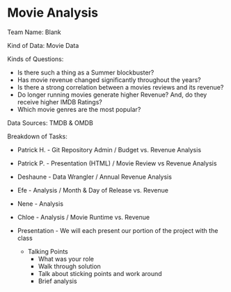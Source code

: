 # Movie Analysis

Team Name: Blank

Kind of Data: Movie Data

Kinds of Questions:
  * Is there such a thing as a Summer blockbuster?
  * Has movie revenue changed significantly throughout the years?
  * Is there a strong correlation between a movies reviews and its revenue?
  * Do longer running movies generate higher Revenue? And, do they receive higher IMDB Ratings?
  * Which movie genres are the most popular?

Data Sources: TMDB & OMDB

Breakdown of Tasks:
  * Patrick H. - Git Repository Admin / Budget vs. Revenue Analysis
  * Patrick P. -  Presentation (HTML) / Movie Review vs Revenue Analysis
  * Deshaune - Data Wrangler / Annual Revenue Analysis
  * Efe - Analysis / Month & Day of Release vs. Revenue
  * Nene - Analysis
  * Chloe - Analysis / Movie Runtime vs. Revenue
  
  * Presentation - We will each present our portion of the project with the class
    * Talking Points
      * What was your role
      * Walk through solution
      * Talk about sticking points and work around
      * Brief analysis

